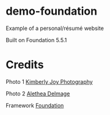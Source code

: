 # demo-foundation

Example of a personal/résumé website

Built on Foundation 5.5.1

# Credits

Photo 1 [Kimberly Joy Photography]

Photo 2 [Alethea Delmage]

Framework [Foundation]

[Kimberly Joy Photography]:www.kimberlyjoyphotography.com
[Alethea Delmage]:www.imdb.com/name/nm5247559
[Foundation]:http://foundation.zurb.com
